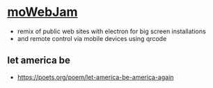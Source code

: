 # [moWebJam](https://github.com/molab-itp/moWebJam)

- remix of public web sites with electron for big screen installations
- and remote control via mobile devices using qrcode

## let america be

- https://poets.org/poem/let-america-be-america-again
